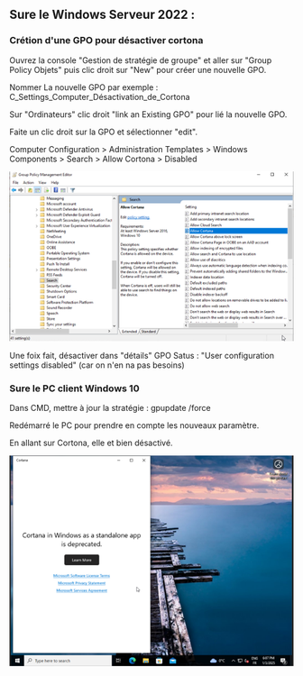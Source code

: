 ## Sure le Windows Serveur 2022 :

### Crétion d'une GPO pour désactiver cortona

Ouvrez la console "Gestion de stratégie de groupe" et aller sur "Group Policy Objets" puis clic droit sur "New" pour créer une nouvelle GPO.

Nommer La nouvelle GPO par exemple : C_Settings_Computer_Désactivation_de_Cortona

Sur "Ordinateurs" clic droit "link an Existing GPO" pour lié la nouvelle GPO.

Faite un clic droit sur la GPO et sélectionner "edit".

Computer Configuration > Administration Templates > Windows Components > Search > Allow Cortona > Disabled

![GPO Télémétrie1](/Ressources/S06_GPO_Télémétrie_1.png)

Une foix fait,  désactiver dans "détails" GPO Satus : "User configuration settings disabled" (car on n'en na pas besoins)


### Sure le PC client Windows 10

Dans CMD, mettre à jour la stratégie : gpupdate /force

Redémarré le PC pour prendre en compte les nouveaux paramètre.

En allant sur Cortona, elle et bien désactivé.

![GPO Télémétrie2](/Ressources/S06_GPO_Télémétrie_2.png)
